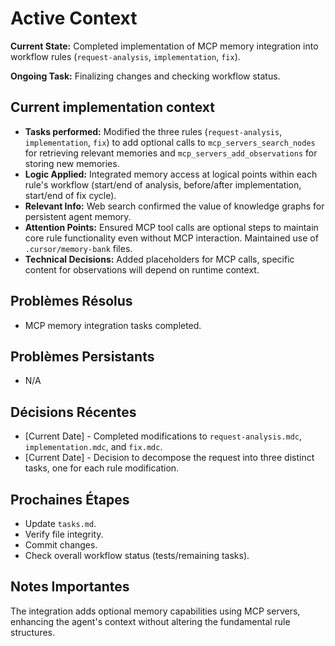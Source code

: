 # Active Context

**Current State:** Completed implementation of MCP memory integration into workflow rules (`request-analysis`, `implementation`, `fix`).

**Ongoing Task:** Finalizing changes and checking workflow status.

## Current implementation context
- **Tasks performed:** Modified the three rules (`request-analysis`, `implementation`, `fix`) to add optional calls to `mcp_servers_search_nodes` for retrieving relevant memories and `mcp_servers_add_observations` for storing new memories.
- **Logic Applied:** Integrated memory access at logical points within each rule's workflow (start/end of analysis, before/after implementation, start/end of fix cycle).
- **Relevant Info:** Web search confirmed the value of knowledge graphs for persistent agent memory.
- **Attention Points:** Ensured MCP tool calls are optional steps to maintain core rule functionality even without MCP interaction. Maintained use of `.cursor/memory-bank` files.
- **Technical Decisions:** Added placeholders for MCP calls, specific content for observations will depend on runtime context.

## Problèmes Résolus
- MCP memory integration tasks completed.

## Problèmes Persistants
- N/A

## Décisions Récentes
- [Current Date] - Completed modifications to `request-analysis.mdc`, `implementation.mdc`, and `fix.mdc`.
- [Current Date] - Decision to decompose the request into three distinct tasks, one for each rule modification.

## Prochaines Étapes
- Update `tasks.md`.
- Verify file integrity.
- Commit changes.
- Check overall workflow status (tests/remaining tasks).

## Notes Importantes
The integration adds optional memory capabilities using MCP servers, enhancing the agent's context without altering the fundamental rule structures. 